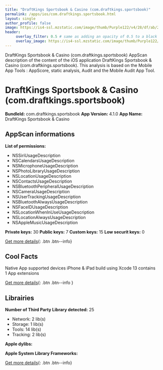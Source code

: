 ```yaml
---
title: "DraftKings Sportsbook & Casino (com.draftkings.sportsbook)"
permalink: /apps/ios/com.draftkings.sportsbook.html
layout: single
author_profile: false
image: https://is4-ssl.mzstatic.com/image/thumb/Purple122/v4/28/df/ab/28dfabde-716b-349f-628f-a4d0f920c0ae/AppIcon-1-0-0-1x_U007emarketing-0-0-0-7-0-0-sRGB-0-0-0-GLES2_U002c0-512MB-85-220-0-0.png/512x512bb.jpg
header: 
     overlay_filter: 0.5 # same as adding an opacity of 0.5 to a black background
     overlay_image: https://is4-ssl.mzstatic.com/image/thumb/Purple122/v4/28/df/ab/28dfabde-716b-349f-628f-a4d0f920c0ae/AppIcon-1-0-0-1x_U007emarketing-0-0-0-7-0-0-sRGB-0-0-0-GLES2_U002c0-512MB-85-220-0-0.png/512x512bb.jpg
---
```

DraftKings Sportsbook & Casino (com.draftkings.sportsbook) AppScan description of the content of the iOS application DraftKings Sportsbook & Casino (com.draftkings.sportsbook). This analysis is based on the Mobile App Tools : AppScore, static analysis, Audit and the Mobile Audit App Tool.

# DraftKings Sportsbook & Casino (com.draftkings.sportsbook)

**BundleId:** com.draftkings.sportsbook
**App Version:** 4.1.0
**App Name:** DraftKings Sportsbook & Casino


## AppScan informations 

**List of permissions:** 
- NSSiriUsageDescription
- NSCalendarsUsageDescription
- NSMicrophoneUsageDescription
- NSPhotoLibraryUsageDescription
- NSLocationUsageDescription
- NSContactsUsageDescription
- NSBluetoothPeripheralUsageDescription
- NSCameraUsageDescription
- NSUserTrackingUsageDescription
- NSBluetoothAlwaysUsageDescription
- NSFaceIDUsageDescription
- NSLocationWhenInUseUsageDescription
- NSLocationAlwaysUsageDescription
- NSAppleMusicUsageDescription
  
  
**Private keys:** 30
**Public keys:** 7
**Custom keys:** 15
**Low securit keys:** 0
  
[Get more details](/pricing.html){: .btn .btn--info}

## Cool Facts

Native App
supported devices iPhone & iPad
build using Xcode 13
contains 1 App extensions
  
[Get more details](/pricing.html){: .btn .btn--info }

## Librairies 
**Number of Third Party Library detected:** 25
- Network: 2 lib(s)
- Storage: 1 lib(s)
- Tools: 14 lib(s)
- Tracking: 2 lib(s)


**Apple dylibs:**


**Apple System Library Frameworks:**


  
[Get more details](/pricing.html){: .btn .btn--info}

